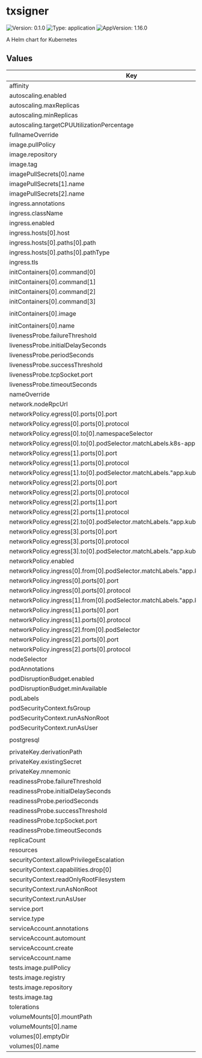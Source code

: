 # txsigner

![Version: 0.1.0](https://img.shields.io/badge/Version-0.1.0-informational?style=flat-square) ![Type: application](https://img.shields.io/badge/Type-application-informational?style=flat-square) ![AppVersion: 1.16.0](https://img.shields.io/badge/AppVersion-1.16.0-informational?style=flat-square)

A Helm chart for Kubernetes

## Values

| Key | Type | Default | Description |
|-----|------|---------|-------------|
| affinity | object | `{}` |  |
| autoscaling.enabled | bool | `false` |  |
| autoscaling.maxReplicas | int | `100` |  |
| autoscaling.minReplicas | int | `1` |  |
| autoscaling.targetCPUUtilizationPercentage | int | `80` |  |
| fullnameOverride | string | `"txsigner"` |  |
| image.pullPolicy | string | `"IfNotPresent"` |  |
| image.repository | string | `"ghcr.io/settlemint/btp-signer"` |  |
| image.tag | string | `"7.13.0"` |  |
| imagePullSecrets[0].name | string | `"image-pull-secret-docker"` |  |
| imagePullSecrets[1].name | string | `"image-pull-secret-ghcr"` |  |
| imagePullSecrets[2].name | string | `"image-pull-secret-harbor"` |  |
| ingress.annotations | object | `{}` |  |
| ingress.className | string | `""` |  |
| ingress.enabled | bool | `false` |  |
| ingress.hosts[0].host | string | `"chart-example.local"` |  |
| ingress.hosts[0].paths[0].path | string | `"/"` |  |
| ingress.hosts[0].paths[0].pathType | string | `"ImplementationSpecific"` |  |
| ingress.tls | list | `[]` |  |
| initContainers[0].command[0] | string | `"/usr/bin/wait-for-it"` |  |
| initContainers[0].command[1] | string | `"postgresql-pgpool:5432"` |  |
| initContainers[0].command[2] | string | `"-t"` |  |
| initContainers[0].command[3] | string | `"0"` |  |
| initContainers[0].image | string | `"ghcr.io/settlemint/btp-waitforit:v7.7.5"` |  |
| initContainers[0].name | string | `"wait-for-postgres"` |  |
| livenessProbe.failureThreshold | int | `30` |  |
| livenessProbe.initialDelaySeconds | int | `1` |  |
| livenessProbe.periodSeconds | int | `10` |  |
| livenessProbe.successThreshold | int | `1` |  |
| livenessProbe.tcpSocket.port | string | `"txsigner"` |  |
| livenessProbe.timeoutSeconds | int | `5` |  |
| nameOverride | string | `""` |  |
| network.nodeRpcUrl | string | `"http://erpc:4000"` |  |
| networkPolicy.egress[0].ports[0].port | int | `53` |  |
| networkPolicy.egress[0].ports[0].protocol | string | `"UDP"` |  |
| networkPolicy.egress[0].to[0].namespaceSelector | object | `{}` |  |
| networkPolicy.egress[0].to[0].podSelector.matchLabels.k8s-app | string | `"kube-dns"` |  |
| networkPolicy.egress[1].ports[0].port | int | `5432` |  |
| networkPolicy.egress[1].ports[0].protocol | string | `"TCP"` |  |
| networkPolicy.egress[1].to[0].podSelector.matchLabels."app.kubernetes.io/name" | string | `"postgresql-ha"` |  |
| networkPolicy.egress[2].ports[0].port | int | `8545` |  |
| networkPolicy.egress[2].ports[0].protocol | string | `"TCP"` |  |
| networkPolicy.egress[2].ports[1].port | int | `8546` |  |
| networkPolicy.egress[2].ports[1].protocol | string | `"TCP"` |  |
| networkPolicy.egress[2].to[0].podSelector.matchLabels."app.kubernetes.io/name" | string | `"besu-statefulset"` |  |
| networkPolicy.egress[3].ports[0].port | int | `4000` |  |
| networkPolicy.egress[3].ports[0].protocol | string | `"TCP"` |  |
| networkPolicy.egress[3].to[0].podSelector.matchLabels."app.kubernetes.io/name" | string | `"erpc"` |  |
| networkPolicy.enabled | bool | `false` |  |
| networkPolicy.ingress[0].from[0].podSelector.matchLabels."app.kubernetes.io/name" | string | `"portal"` |  |
| networkPolicy.ingress[0].ports[0].port | int | `3000` |  |
| networkPolicy.ingress[0].ports[0].protocol | string | `"TCP"` |  |
| networkPolicy.ingress[1].from[0].podSelector.matchLabels."app.kubernetes.io/name" | string | `"dapp"` |  |
| networkPolicy.ingress[1].ports[0].port | int | `3000` |  |
| networkPolicy.ingress[1].ports[0].protocol | string | `"TCP"` |  |
| networkPolicy.ingress[2].from[0].podSelector | object | `{}` |  |
| networkPolicy.ingress[2].ports[0].port | int | `3000` |  |
| networkPolicy.ingress[2].ports[0].protocol | string | `"TCP"` |  |
| nodeSelector | object | `{}` |  |
| podAnnotations | object | `{}` |  |
| podDisruptionBudget.enabled | bool | `false` |  |
| podDisruptionBudget.minAvailable | int | `1` |  |
| podLabels | object | `{}` |  |
| podSecurityContext.fsGroup | int | `2016` |  |
| podSecurityContext.runAsNonRoot | bool | `true` |  |
| podSecurityContext.runAsUser | int | `2016` |  |
| postgresql | string | `"postgresql://txsigner:atk@postgresql-pgpool:5432/txsigner?sslmode=disable"` |  |
| privateKey.derivationPath | string | `""` |  |
| privateKey.existingSecret | string | `""` |  |
| privateKey.mnemonic | string | `""` |  |
| readinessProbe.failureThreshold | int | `60` |  |
| readinessProbe.initialDelaySeconds | int | `1` |  |
| readinessProbe.periodSeconds | int | `5` |  |
| readinessProbe.successThreshold | int | `1` |  |
| readinessProbe.tcpSocket.port | string | `"txsigner"` |  |
| readinessProbe.timeoutSeconds | int | `5` |  |
| replicaCount | int | `1` |  |
| resources | object | `{}` |  |
| securityContext.allowPrivilegeEscalation | bool | `false` |  |
| securityContext.capabilities.drop[0] | string | `"ALL"` |  |
| securityContext.readOnlyRootFilesystem | bool | `true` |  |
| securityContext.runAsNonRoot | bool | `true` |  |
| securityContext.runAsUser | int | `2016` |  |
| service.port | int | `3000` |  |
| service.type | string | `"ClusterIP"` |  |
| serviceAccount.annotations | object | `{}` |  |
| serviceAccount.automount | bool | `true` |  |
| serviceAccount.create | bool | `true` |  |
| serviceAccount.name | string | `""` |  |
| tests.image.pullPolicy | string | `"IfNotPresent"` |  |
| tests.image.registry | string | `"docker.io"` |  |
| tests.image.repository | string | `"busybox"` |  |
| tests.image.tag | string | `"1.37.0"` |  |
| tolerations | list | `[]` |  |
| volumeMounts[0].mountPath | string | `"/signer/.cache"` |  |
| volumeMounts[0].name | string | `"tx-signer-cache"` |  |
| volumes[0].emptyDir | object | `{}` |  |
| volumes[0].name | string | `"tx-signer-cache"` |  |
